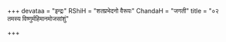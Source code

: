 +++
devataa = "इन्द्रः"
RShiH = "शतप्रभेदनो वैरूपः"
ChandaH = "जगती"
title = "०२ तमस्य विष्णुर्महिमानमोजसांशुं"

+++
